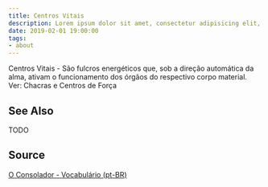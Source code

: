 ```yaml
---
title: Centros Vitais
description: Lorem ipsum dolor sit amet, consectetur adipisicing elit, sed do eiusmod tempor incididunt ut labore et dolore magna aliqua.  TODO
date: 2019-02-01 19:00:00
tags:
- about
---
```


Centros Vitais - São fulcros energéticos que, sob a direção automática da alma, ativam o funcionamento dos órgãos do respectivo corpo material. Ver: Chacras e Centros de Força

## See Also
TODO

## Source
[O Consolador - Vocabulário (pt-BR)](http://www.oconsolador.com.br/linkfixo/vocabulario/principal.html)


